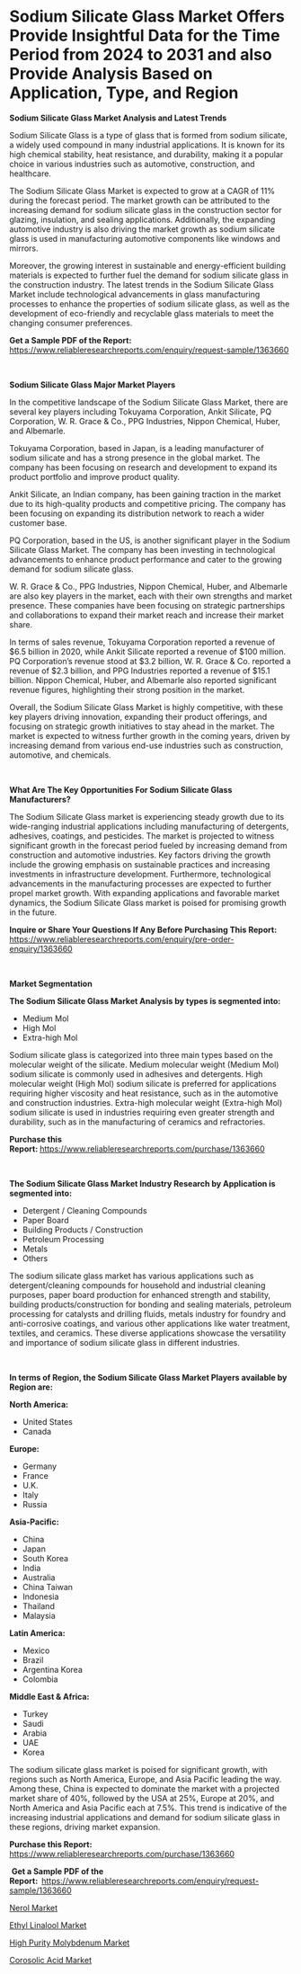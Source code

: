 <p><h1>Sodium Silicate Glass Market Offers Provide Insightful Data for the Time Period from 2024 to 2031 and also Provide Analysis Based on Application, Type, and Region</h1></p><p><strong>Sodium Silicate Glass Market Analysis and Latest Trends</strong></p>
<p><p>Sodium Silicate Glass is a type of glass that is formed from sodium silicate, a widely used compound in many industrial applications. It is known for its high chemical stability, heat resistance, and durability, making it a popular choice in various industries such as automotive, construction, and healthcare.</p><p>The Sodium Silicate Glass Market is expected to grow at a CAGR of 11% during the forecast period. The market growth can be attributed to the increasing demand for sodium silicate glass in the construction sector for glazing, insulation, and sealing applications. Additionally, the expanding automotive industry is also driving the market growth as sodium silicate glass is used in manufacturing automotive components like windows and mirrors.</p><p>Moreover, the growing interest in sustainable and energy-efficient building materials is expected to further fuel the demand for sodium silicate glass in the construction industry. The latest trends in the Sodium Silicate Glass Market include technological advancements in glass manufacturing processes to enhance the properties of sodium silicate glass, as well as the development of eco-friendly and recyclable glass materials to meet the changing consumer preferences.</p></p>
<p><strong>Get a Sample PDF of the Report:&nbsp;</strong> <a href="https://www.reliableresearchreports.com/enquiry/request-sample/1363660">https://www.reliableresearchreports.com/enquiry/request-sample/1363660</a></p>
<p>&nbsp;</p>
<p><strong>Sodium Silicate Glass Major Market Players</strong></p>
<p><p>In the competitive landscape of the Sodium Silicate Glass Market, there are several key players including Tokuyama Corporation, Ankit Silicate, PQ Corporation, W. R. Grace & Co., PPG Industries, Nippon Chemical, Huber, and Albemarle. </p><p>Tokuyama Corporation, based in Japan, is a leading manufacturer of sodium silicate and has a strong presence in the global market. The company has been focusing on research and development to expand its product portfolio and improve product quality. </p><p>Ankit Silicate, an Indian company, has been gaining traction in the market due to its high-quality products and competitive pricing. The company has been focusing on expanding its distribution network to reach a wider customer base. </p><p>PQ Corporation, based in the US, is another significant player in the Sodium Silicate Glass Market. The company has been investing in technological advancements to enhance product performance and cater to the growing demand for sodium silicate glass. </p><p>W. R. Grace & Co., PPG Industries, Nippon Chemical, Huber, and Albemarle are also key players in the market, each with their own strengths and market presence. These companies have been focusing on strategic partnerships and collaborations to expand their market reach and increase their market share.</p><p>In terms of sales revenue, Tokuyama Corporation reported a revenue of $6.5 billion in 2020, while Ankit Silicate reported a revenue of $100 million. PQ Corporation’s revenue stood at $3.2 billion, W. R. Grace & Co. reported a revenue of $2.3 billion, and PPG Industries reported a revenue of $15.1 billion. Nippon Chemical, Huber, and Albemarle also reported significant revenue figures, highlighting their strong position in the market.</p><p>Overall, the Sodium Silicate Glass Market is highly competitive, with these key players driving innovation, expanding their product offerings, and focusing on strategic growth initiatives to stay ahead in the market. The market is expected to witness further growth in the coming years, driven by increasing demand from various end-use industries such as construction, automotive, and chemicals.</p></p>
<p>&nbsp;</p>
<p><strong>What Are The Key Opportunities For Sodium Silicate Glass Manufacturers?</strong></p>
<p><p>The Sodium Silicate Glass market is experiencing steady growth due to its wide-ranging industrial applications including manufacturing of detergents, adhesives, coatings, and pesticides. The market is projected to witness significant growth in the forecast period fueled by increasing demand from construction and automotive industries. Key factors driving the growth include the growing emphasis on sustainable practices and increasing investments in infrastructure development. Furthermore, technological advancements in the manufacturing processes are expected to further propel market growth. With expanding applications and favorable market dynamics, the Sodium Silicate Glass market is poised for promising growth in the future.</p></p>
<p><strong>Inquire or Share Your Questions If Any Before Purchasing This Report:</strong> <a href="https://www.reliableresearchreports.com/enquiry/pre-order-enquiry/1363660">https://www.reliableresearchreports.com/enquiry/pre-order-enquiry/1363660</a></p>
<p>&nbsp;</p>
<p><strong>Market Segmentation</strong></p>
<p><strong>The Sodium Silicate Glass Market Analysis by types is segmented into:</strong></p>
<p><ul><li>Medium Mol</li><li>High Mol</li><li>Extra-high Mol</li></ul></p>
<p><p>Sodium silicate glass is categorized into three main types based on the molecular weight of the silicate. Medium molecular weight (Medium Mol) sodium silicate is commonly used in adhesives and detergents. High molecular weight (High Mol) sodium silicate is preferred for applications requiring higher viscosity and heat resistance, such as in the automotive and construction industries. Extra-high molecular weight (Extra-high Mol) sodium silicate is used in industries requiring even greater strength and durability, such as in the manufacturing of ceramics and refractories.</p></p>
<p><strong>Purchase this Report:&nbsp;</strong><a href="https://www.reliableresearchreports.com/purchase/1363660">https://www.reliableresearchreports.com/purchase/1363660</a></p>
<p>&nbsp;</p>
<p><strong>The Sodium Silicate Glass Market Industry Research by Application is segmented into:</strong></p>
<p><ul><li>Detergent / Cleaning Compounds</li><li>Paper Board</li><li>Building Products / Construction</li><li>Petroleum Processing</li><li>Metals</li><li>Others</li></ul></p>
<p><p>The sodium silicate glass market has various applications such as detergent/cleaning compounds for household and industrial cleaning purposes, paper board production for enhanced strength and stability, building products/construction for bonding and sealing materials, petroleum processing for catalysts and drilling fluids, metals industry for foundry and anti-corrosive coatings, and various other applications like water treatment, textiles, and ceramics. These diverse applications showcase the versatility and importance of sodium silicate glass in different industries.</p></p>
<p>&nbsp;</p>
<p><strong>In terms of Region, the Sodium Silicate Glass Market Players available by Region are:</strong></p>
<p>
    <p> <strong> North America: </strong>
        <ul>
            <li>United States</li>
            <li>Canada</li>
        </ul>
        </p> 
    <p> <strong> Europe: </strong>
        <ul>
            <li>Germany</li>
            <li>France</li>
            <li>U.K.</li>
            <li>Italy</li>
            <li>Russia</li>
        </ul>
        </p> 
    <p> <strong> Asia-Pacific: </strong>
        <ul>
            <li>China</li>
            <li>Japan</li>
            <li>South Korea</li>
            <li>India</li>
            <li>Australia</li>
            <li>China Taiwan</li>
            <li>Indonesia</li>
            <li>Thailand</li>
            <li>Malaysia</li>
        </ul>
        </p> 
    <p> <strong> Latin America: </strong>
        <ul>
            <li>Mexico</li>
            <li>Brazil</li>
            <li>Argentina Korea</li>
            <li>Colombia</li>
        </ul>
        </p> 
    <p> <strong> Middle East & Africa: </strong>
        <ul>
            <li>Turkey</li>
            <li>Saudi</li>
            <li>Arabia</li>
            <li>UAE</li>
            <li>Korea</li>
        </ul>
    </p>
    </p>
<p><p>The sodium silicate glass market is poised for significant growth, with regions such as North America, Europe, and Asia Pacific leading the way. Among these, China is expected to dominate the market with a projected market share of 40%, followed by the USA at 25%, Europe at 20%, and North America and Asia Pacific each at 7.5%. This trend is indicative of the increasing industrial applications and demand for sodium silicate glass in these regions, driving market expansion.</p></p>
<p><strong>Purchase this Report: </strong><a href="https://www.reliableresearchreports.com/purchase/1363660">https://www.reliableresearchreports.com/purchase/1363660</a></p>
<p>&nbsp;<strong>Get a Sample PDF of the Report:&nbsp;&nbsp;</strong><a href="https://www.reliableresearchreports.com/enquiry/request-sample/1363660">https://www.reliableresearchreports.com/enquiry/request-sample/1363660</a></p>
<p><strong></strong></p>
<p><p><a href="https://issuu.com/reportprime-2/docs/nerol-market-size-2030.pptx">Nerol Market</a></p><p><a href="https://issuu.com/reportprime-2/docs/ethyl-linalool-market-size-2030.pptx">Ethyl Linalool Market</a></p><p><a href="https://github.com/jodemen/Market-Research-Report-List-1/blob/main/high-purity-molybdenum-market.md">High Purity Molybdenum Market</a></p><p><a href="https://github.com/jj19131/Market-Research-Report-List-1/blob/main/corosolic-acid-market.md">Corosolic Acid Market</a></p></p>